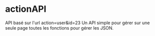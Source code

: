 actionAPI
=========

API basé sur l'url action=user&amp;id=23
Un API simple pour gérer sur une seule page toutes les fonctions pour gérer les JSON.

